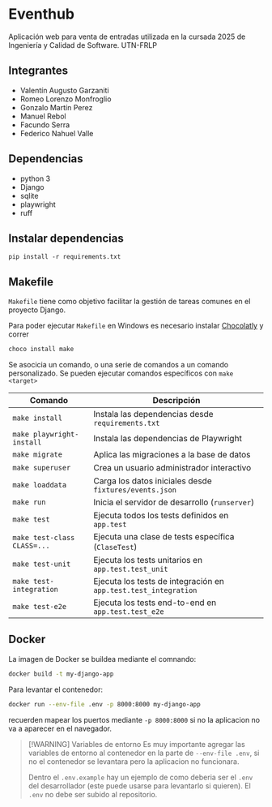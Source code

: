 # Eventhub

Aplicación web para venta de entradas utilizada en la cursada 2025 de Ingeniería y Calidad de Software. UTN-FRLP

## Integrantes

- Valentín Augusto Garzaniti
- Romeo Lorenzo Monfroglio
- Gonzalo Martín Perez
- Manuel Rebol
- Facundo Serra
- Federico Nahuel Valle



## Dependencias

- python 3
- Django
- sqlite
- playwright
- ruff

## Instalar dependencias
```
pip install -r requirements.txt
```

## Makefile
`Makefile` tiene como objetivo facilitar la gestión de tareas comunes en el proyecto Django. 

Para poder ejecutar `Makefile` en Windows es necesario instalar [Chocolatly](https://chocolatey.org/install#individual) y correr

```bash
choco install make
```

Se asocicia un comando, o una serie de comandos a un comando personalizado. Se pueden ejecutar comandos específicos con `make <target>`

| Comando           | Descripción                                              |
|-------------------|----------------------------------------------------------|
| `make install`    | Instala las dependencias desde `requirements.txt`        |
| `make playwright-install` | Instala las dependencias de Playwright                |
| `make migrate`     | Aplica las migraciones a la base de datos                |
| `make superuser`   | Crea un usuario administrador interactivo                |
| `make loaddata`    | Carga los datos iniciales desde `fixtures/events.json`  |
| `make run`         | Inicia el servidor de desarrollo (`runserver`)          |
| `make test`        | Ejecuta todos los tests definidos en `app.test`         |
| `make test-class CLASS=...` | Ejecuta una clase de tests específica (`ClaseTest`)     |
| `make test-unit`   | Ejecuta los tests unitarios en `app.test.test_unit`     |
| `make test-integration` | Ejecuta los tests de integración en `app.test.test_integration` |
| `make test-e2e`    | Ejecuta los tests end-to-end en `app.test.test_e2e`     |

## Docker
La imagen de Docker se buildea mediante el comnando:
```bash
docker build -t my-django-app
```
Para levantar el contenedor:
```bash
docker run --env-file .env -p 8000:8000 my-django-app
```
recuerden mapear los puertos mediante `-p 8000:8000` si no la aplicacion no va a aparecer en el navegador.

> [!WARNING] Variables de entorno
> Es muy importante agregar las variables de entorno al contenedor en la parte de `--env-file .env`, si no el contenedor se levantara pero la aplicacion no funcionara.
>
> Dentro el `.env.example` hay un ejemplo de como deberia ser el `.env` del desarrollador (este puede usarse para levantarlo si quieren). 
> El `.env` no debe ser subido al repositorio. 
